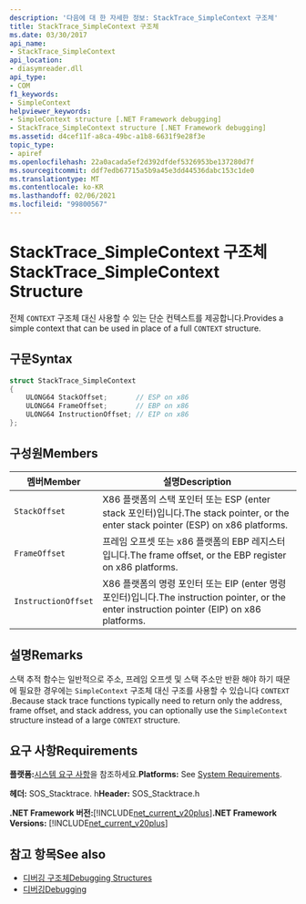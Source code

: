 ```yaml
---
description: '다음에 대 한 자세한 정보: StackTrace_SimpleContext 구조체'
title: StackTrace_SimpleContext 구조체
ms.date: 03/30/2017
api_name:
- StackTrace_SimpleContext
api_location:
- diasymreader.dll
api_type:
- COM
f1_keywords:
- SimpleContext
helpviewer_keywords:
- SimpleContext structure [.NET Framework debugging]
- StackTrace_SimpleContext structure [.NET Framework debugging]
ms.assetid: d4cef11f-a8ca-49bc-a1b8-6631f9e28f3e
topic_type:
- apiref
ms.openlocfilehash: 22a0acada5ef2d392dfdef5326953be137280d7f
ms.sourcegitcommit: ddf7edb67715a5b9a45e3dd44536dabc153c1de0
ms.translationtype: MT
ms.contentlocale: ko-KR
ms.lasthandoff: 02/06/2021
ms.locfileid: "99800567"
---
```

# <a name="stacktrace_simplecontext-structure"></a><span data-ttu-id="b8ffe-103">StackTrace_SimpleContext 구조체</span><span class="sxs-lookup"><span data-stu-id="b8ffe-103">StackTrace_SimpleContext Structure</span></span>

<span data-ttu-id="b8ffe-104">전체 `CONTEXT` 구조체 대신 사용할 수 있는 단순 컨텍스트를 제공합니다.</span><span class="sxs-lookup"><span data-stu-id="b8ffe-104">Provides a simple context that can be used in place of a full `CONTEXT` structure.</span></span>  
  
## <a name="syntax"></a><span data-ttu-id="b8ffe-105">구문</span><span class="sxs-lookup"><span data-stu-id="b8ffe-105">Syntax</span></span>  
  
```cpp  
struct StackTrace_SimpleContext  
{  
    ULONG64 StackOffset;       // ESP on x86  
    ULONG64 FrameOffset;       // EBP on x86  
    ULONG64 InstructionOffset; // EIP on x86  
};  
```  
  
## <a name="members"></a><span data-ttu-id="b8ffe-106">구성원</span><span class="sxs-lookup"><span data-stu-id="b8ffe-106">Members</span></span>  
  
|<span data-ttu-id="b8ffe-107">멤버</span><span class="sxs-lookup"><span data-stu-id="b8ffe-107">Member</span></span>|<span data-ttu-id="b8ffe-108">설명</span><span class="sxs-lookup"><span data-stu-id="b8ffe-108">Description</span></span>|  
|------------|-----------------|  
|`StackOffset`|<span data-ttu-id="b8ffe-109">X86 플랫폼의 스택 포인터 또는 ESP (enter stack 포인터)입니다.</span><span class="sxs-lookup"><span data-stu-id="b8ffe-109">The stack pointer, or the enter stack pointer (ESP) on x86 platforms.</span></span>|  
|`FrameOffset`|<span data-ttu-id="b8ffe-110">프레임 오프셋 또는 x86 플랫폼의 EBP 레지스터입니다.</span><span class="sxs-lookup"><span data-stu-id="b8ffe-110">The frame offset, or the EBP register on x86 platforms.</span></span>|  
|`InstructionOffset`|<span data-ttu-id="b8ffe-111">X86 플랫폼의 명령 포인터 또는 EIP (enter 명령 포인터)입니다.</span><span class="sxs-lookup"><span data-stu-id="b8ffe-111">The instruction pointer, or the enter instruction pointer (EIP) on x86 platforms.</span></span>|  
  
## <a name="remarks"></a><span data-ttu-id="b8ffe-112">설명</span><span class="sxs-lookup"><span data-stu-id="b8ffe-112">Remarks</span></span>  

 <span data-ttu-id="b8ffe-113">스택 추적 함수는 일반적으로 주소, 프레임 오프셋 및 스택 주소만 반환 해야 하기 때문에 필요한 경우에는 `SimpleContext` 구조체 대신 구조를 사용할 수 있습니다 `CONTEXT` .</span><span class="sxs-lookup"><span data-stu-id="b8ffe-113">Because stack trace functions typically need to return only the address, frame offset, and stack address, you can optionally use the `SimpleContext` structure instead of a large `CONTEXT` structure.</span></span>  
  
## <a name="requirements"></a><span data-ttu-id="b8ffe-114">요구 사항</span><span class="sxs-lookup"><span data-stu-id="b8ffe-114">Requirements</span></span>  

 <span data-ttu-id="b8ffe-115">**플랫폼:**[시스템 요구 사항](../../get-started/system-requirements.md)을 참조하세요.</span><span class="sxs-lookup"><span data-stu-id="b8ffe-115">**Platforms:** See [System Requirements](../../get-started/system-requirements.md).</span></span>  
  
 <span data-ttu-id="b8ffe-116">**헤더:** SOS_Stacktrace. h</span><span class="sxs-lookup"><span data-stu-id="b8ffe-116">**Header:** SOS_Stacktrace.h</span></span>  
  
 <span data-ttu-id="b8ffe-117">**.NET Framework 버전:**[!INCLUDE[net_current_v20plus](../../../../includes/net-current-v20plus-md.md)]</span><span class="sxs-lookup"><span data-stu-id="b8ffe-117">**.NET Framework Versions:** [!INCLUDE[net_current_v20plus](../../../../includes/net-current-v20plus-md.md)]</span></span>  
  
## <a name="see-also"></a><span data-ttu-id="b8ffe-118">참고 항목</span><span class="sxs-lookup"><span data-stu-id="b8ffe-118">See also</span></span>

- [<span data-ttu-id="b8ffe-119">디버깅 구조체</span><span class="sxs-lookup"><span data-stu-id="b8ffe-119">Debugging Structures</span></span>](debugging-structures.md)
- [<span data-ttu-id="b8ffe-120">디버깅</span><span class="sxs-lookup"><span data-stu-id="b8ffe-120">Debugging</span></span>](index.md)
